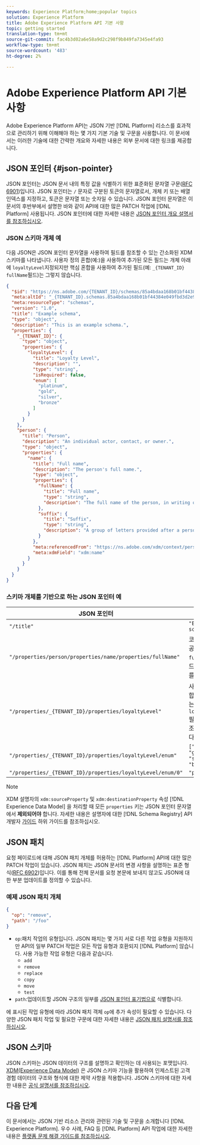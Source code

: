 ```yaml
---
keywords: Experience Platform;home;popular topics
solution: Experience Platform
title: Adobe Experience Platform API 기본 사항
topic: getting started
translation-type: tm+mt
source-git-commit: fac4b3d02a6e58a9d2c298f9b849fa7345e4fa93
workflow-type: tm+mt
source-wordcount: '483'
ht-degree: 2%

---
```



# Adobe Experience Platform API 기본 사항

Adobe Experience Platform API는 JSON 기반 [!DNL Platform] 리소스를 효과적으로 관리하기 위해 이해해야 하는 몇 가지 기본 기술 및 구문을 사용합니다. 이 문서에서는 이러한 기술에 대한 간략한 개요와 자세한 내용은 외부 문서에 대한 링크를 제공합니다.

## JSON 포인터 {#json-pointer}

JSON 포인터는 JSON 문서 내의 특정 값을 식별하기 위한 표준화된 문자열 구문([RFC 6901](https://tools.ietf.org/html/rfc6901))입니다. JSON 포인터는 `/` 문자로 구분된 토큰의 문자열로서, 개체 키 또는 배열 인덱스를 지정하고, 토큰은 문자열 또는 숫자일 수 있습니다. JSON 포인터 문자열은 이 문서의 후반부에서 설명한 바와 같이 API에 대한 많은 PATCH 작업에 [!DNL Platform] 사용됩니다. JSON 포인터에 대한 자세한 내용은 [JSON 포인터 개요 설명서를 참조하십시오](https://rapidjson.org/md_doc_pointer.html).

### JSON 스키마 개체 예

다음 JSON은 JSON 포인터 문자열을 사용하여 필드를 참조할 수 있는 간소화된 XDM 스키마를 나타냅니다. 사용자 정의 혼합(예:)을 사용하여 추가된 모든 필드는 개체 아래에 `loyaltyLevel`지정되지만 핵심 혼합을 사용하여 추가된 필드(예: `_{TENANT_ID}` `fullName`필드)는 그렇지 않습니다.

```json
{
  "$id": "https://ns.adobe.com/{TENANT_ID}/schemas/85a4bdaa168b01bf44384e049fbd3d2e9b2ffaca440d35b9",
  "meta:altId": "_{TENANT_ID}.schemas.85a4bdaa168b01bf44384e049fbd3d2e9b2ffaca440d35b9",
  "meta:resourceType": "schemas",
  "version": "1.0",
  "title": "Example schema",
  "type": "object",
  "description": "This is an example schema.",
  "properties": {
    "_{TENANT_ID}": {
      "type": "object",
      "properties": {
        "loyaltyLevel": {
          "title": "Loyalty Level",
          "description": "",
          "type": "string",
          "isRequired": false,
          "enum": [
            "platinum",
            "gold",
            "silver",
            "bronze"
          ]
        }
      }
    },
    "person": {
      "title": "Person",
      "description": "An individual actor, contact, or owner.",
      "type": "object",
      "properties": {
        "name": {
          "title": "Full name",
          "description": "The person's full name.",
          "type": "object",
          "properties": {
            "fullName": {
              "title": "Full name",
              "type": "string",
              "description": "The full name of the person, in writing order most commonly accepted in the language of the name.",
            },
            "suffix": {
              "title": "Suffix",
              "type": "string",
              "description": "A group of letters provided after a person's name to provide additional information. The `suffix` is used at the end of someones name. For example Jr., Sr., M.D., PhD, I, II, III, etc.",
            }
          },
          "meta:referencedFrom": "https://ns.adobe.com/xdm/context/person-name",
          "meta:xdmField": "xdm:name"
        }
      }
    }
  }
}
```

### 스키마 개체를 기반으로 하는 JSON 포인터 예

| JSON 포인터 | 해결 방법 |
| --- | --- |
| `"/title"` | `"Example schema"` |
| `"/properties/person/properties/name/properties/fullName"` | 코어 믹싱이 제공하는 `fullName` 필드에 대한 참조를 반환합니다. |
| `"/properties/_{TENANT_ID}/properties/loyaltyLevel"` | 사용자 지정 혼합에서 제공하는 `loyaltyLevel` 필드에 대한 참조를 반환합니다. |
| `"/properties/_{TENANT_ID}/properties/loyaltyLevel/enum"` | `["platinum", "gold", "silver", "bronze"]` |
| `"/properties/_{TENANT_ID}/properties/loyaltyLevel/enum/0"` | `"platinum"` |

>[!NOTE]
>
>XDM 설명자의 `xdm:sourceProperty` 및 `xdm:destinationProperty` 속성 [!DNL Experience Data Model] 을 처리할 때 모든 `properties` 키는 JSON 포인터 문자열에서 **제외되어야** 합니다. 자세한 내용은 설명자에 대한 [!DNL Schema Registry] API 개발자 [가이드](../xdm/api/descriptors.md) 하위 가이드를 참조하십시오.

## JSON 패치

요청 페이로드에 대해 JSON 패치 개체를 허용하는 [!DNL Platform] API에 대한 많은 PATCH 작업이 있습니다. JSON 패치는 JSON 문서의 변경 사항을 설명하는 표준 형식([RFC 6902](https://tools.ietf.org/html/rfc6902))입니다. 이를 통해 전체 문서를 요청 본문에 보내지 않고도 JSON에 대한 부분 업데이트를 정의할 수 있습니다.

### 예제 JSON 패치 개체

```json
{
  "op": "remove",
  "path": "/foo"
}
```

* `op`:패치 작업의 유형입니다. JSON 패치는 몇 가지 서로 다른 작업 유형을 지원하지만 API의 일부 PATCH 작업은 모든 작업 유형과 호환되지 [!DNL Platform] 않습니다. 사용 가능한 작업 유형은 다음과 같습니다.
   * `add`
   * `remove`
   * `replace`
   * `copy`
   * `move`
   * `test`
* `path`:업데이트할 JSON 구조의 일부를 [JSON 포인터 표기법으로](#json-pointer) 식별합니다.

에 표시된 작업 유형에 따라 JSON 패치 객체 `op`에 추가 속성이 필요할 수 있습니다. 다양한 JSON 패치 작업 및 필요한 구문에 대한 자세한 내용은 [JSON 패치 설명서를 참조하십시오](http://jsonpatch.com/).

## JSON 스키마

JSON 스키마는 JSON 데이터의 구조를 설명하고 확인하는 데 사용되는 포맷입니다. [XDM(Experience Data Model)](../xdm/home.md) 은 JSON 스키마 기능을 활용하여 인제스트된 고객 경험 데이터의 구조와 형식에 대한 제약 사항을 적용합니다. JSON 스키마에 대한 자세한 내용은 [공식 설명서를 참조하십시오](https://json-schema.org/).

## 다음 단계

이 문서에서는 JSON 기반 리소스 관리와 관련된 기술 및 구문을 소개합니다 [!DNL Experience Platform]. 우수 사례, FAQ 등 [!DNL Platform] API 작업에 대한 자세한 내용은 [플랫폼 문제 해결 가이드를 참조하십시오](troubleshooting.md).